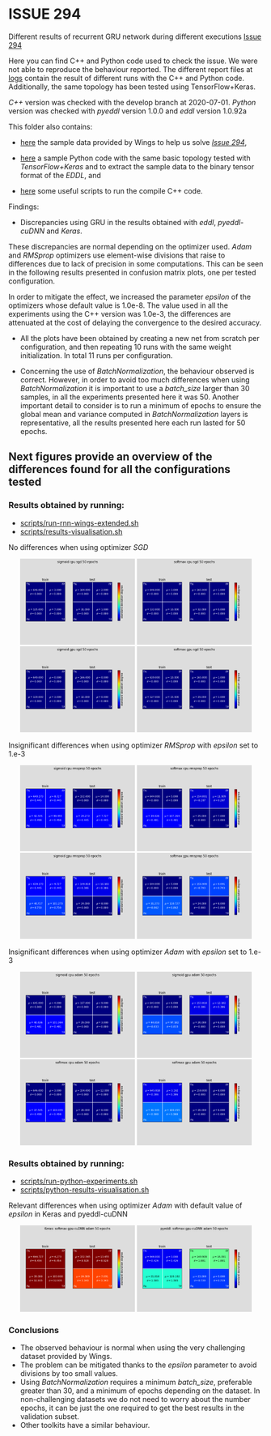 # ISSUE 294

Different results of recurrent GRU network during different executions [Issue 294](https://github.com/deephealthproject/eddl/issues/294)

Here you can find C++ and Python code used to check the issue.
We were not able to reproduce the behaviour reported.
The different report files at [logs](logs) contain the result
of different runs with the C++ and Python code.
Additionally, the same topology has been tested using TensorFlow+Keras.

*C++* version was checked with the develop branch at 2020-07-01.
*Python* version was checked with _pyeddl_ version 1.0.0 and _eddl_ version 1.0.92a


This folder also contains:

- [here](data) the sample data provided by Wings to help us solve [*Issue 294*](https://github.com/deephealthproject/eddl/issues/294),

- [here](python) a sample Python code with the same basic topology tested with _TensorFlow+Keras_ and to extract the sample data to the binary tensor format of the *EDDL*, and 

- [here](scripts) some useful scripts to run the compile C++ code.


Findings:

- Discrepancies using GRU in the results obtained with *eddl*, *pyeddl-cuDNN* and *Keras*.

These discrepancies are normal depending on the optimizer used.
_Adam_ and _RMSprop_ optimizers use element-wise divisions that raise to differences due to lack of precision in some computations.
This can be seen in the following results presented in confusion matrix plots, one per tested configuration.

In order to mitigate the effect, we increased the parameter _epsilon_ of the optimizers whose default value is 1.0e-8.
The value used in all the experiments using the C++ version was 1.0e-3, the differences are attenuated at the cost of delaying the convergence to the desired accuracy.


- All the plots have been obtained by creating a new net from scratch per configuration, and then repeating
  10 runs with the same weight initialization. In total 11 runs per configuration.

- Concerning the use of _BatchNormalization_, the behaviour observed is correct.
However, in order to avoid too much differences when using _BatchNormalization_
it is important to use a *batch_size* larger than 30 samples, in all the experiments presented here it was 50.
Another important detail to consider is to run a minimum of epochs to ensure the global mean and variance 
computed in _BatchNormalization_ layers is representative, all the results presented here each run lasted for 50 epochs.


## Next figures provide an overview of the differences found for all the configurations tested

### Results obtained by running:
- [scripts/run-rnn-wings-extended.sh](scripts/run-rnn-wings-extended.sh)
- [scripts/results-visualisation.sh](scripts/results-visualisation.sh)


No differences when using optimizer *SGD*
<p style="text-align: center;">
<img src="figures/confusion-matrix-eddl-sigmoid-cpu-sgd-epochs-50.png" width="45%">
<img src="figures/confusion-matrix-eddl-softmax-cpu-sgd-epochs-50.png" width="45%">
<br/>
<img src="figures/confusion-matrix-eddl-sigmoid-gpu-sgd-epochs-50.png" width="45%">
<img src="figures/confusion-matrix-eddl-softmax-gpu-sgd-epochs-50.png" width="45%">
</p>

Insignificant differences when using optimizer *RMSprop* with *epsilon* set to 1.e-3
<p style="text-align: center;">
<img src="figures/confusion-matrix-eddl-sigmoid-cpu-rmsprop-epochs-50.png" width="45%">
<img src="figures/confusion-matrix-eddl-softmax-cpu-rmsprop-epochs-50.png" width="45%">
<br/>
<img src="figures/confusion-matrix-eddl-sigmoid-gpu-rmsprop-epochs-50.png" width="45%">
<img src="figures/confusion-matrix-eddl-softmax-gpu-rmsprop-epochs-50.png" width="45%">
</p>

Insignificant differences when using optimizer *Adam* with *epsilon* set to 1.e-3
<p style="text-align: center;">
<img src="figures/confusion-matrix-eddl-sigmoid-cpu-adam-epochs-50.png" width="45%">
<img src="figures/confusion-matrix-eddl-sigmoid-gpu-adam-epochs-50.png" width="45%">
<br/>
<img src="figures/confusion-matrix-eddl-softmax-cpu-adam-epochs-50.png" width="45%">
<img src="figures/confusion-matrix-eddl-softmax-gpu-adam-epochs-50.png" width="45%">
</p>

### Results obtained by running:
- [scripts/run-python-experiments.sh](scripts/run-python-experiments.sh)
- [scripts/python-results-visualisation.sh](scripts/python-results-visualisation.sh)

Relevant differences when using optimizer *Adam* with default value of *epsilon* in Keras and pyeddl-cuDNN
<p style="text-align: center;">
<img src="figures/confusion-matrix-keras-softmax-cuDNN-adam-epochs-50.png" width="45%">
<img src="figures/confusion-matrix-pyeddl-softmax-cuDNN-adam-epochs-50.png" width="45%">
</p>

### Conclusions

- The observed behaviour is normal when using the very challenging dataset provided by Wings.
- The problem can be mitigated thanks to the *epsilon* parameter to avoid divisions by too small values.
- Using _BatchNormalization_ requires a minimum *batch_size*, preferable greater than 30, and
  a minimum of epochs depending on the dataset. In non-challenging datasets we do not need to
  worry about the number epochs, it can be just the one required to get the best results in
  the validation subset.
- Other toolkits have a similar behaviour.
